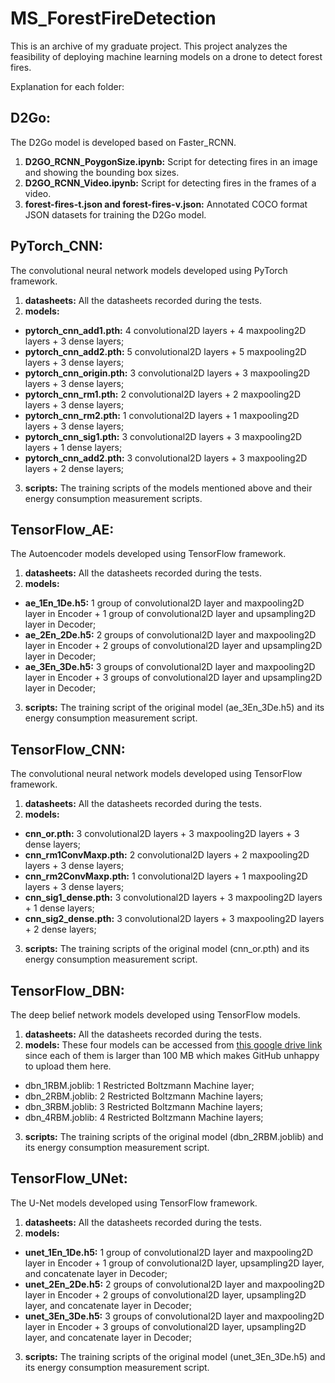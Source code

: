 # MS_ForestFireDetection
This is an archive of my graduate project. This project analyzes the feasibility of deploying machine learning models on a drone to detect forest fires.

Explanation for each folder:

## D2Go:
The D2Go model is developed based on Faster_RCNN.

1.  **D2GO_RCNN_PoygonSize.ipynb:** Script for detecting fires in an image and showing the bounding box sizes.
2.  **D2GO_RCNN_Video.ipynb:** Script for detecting fires in the frames of a video.
3.  **forest-fires-t.json and forest-fires-v.json:** Annotated COCO format JSON datasets for training the D2Go model.

## PyTorch_CNN:

The convolutional neural network models developed using PyTorch framework.

1.  **datasheets:** All the datasheets recorded during the tests.
2.  **models:**
 
- **pytorch_cnn_add1.pth:** 4 convolutional2D layers + 4 maxpooling2D layers + 3 dense layers;
- **pytorch_cnn_add2.pth:** 5 convolutional2D layers + 5 maxpooling2D layers + 3 dense layers;
-  **pytorch_cnn_origin.pth:** 3 convolutional2D layers + 3 maxpooling2D layers + 3 dense layers;
-  **pytorch_cnn_rm1.pth:** 2 convolutional2D layers + 2 maxpooling2D layers + 3 dense layers;
-  **pytorch_cnn_rm2.pth:** 1 convolutional2D layers + 1 maxpooling2D layers + 3 dense layers;
-  **pytorch_cnn_sig1.pth:** 3 convolutional2D layers + 3 maxpooling2D layers + 1 dense layers;
-  **pytorch_cnn_add2.pth:** 3 convolutional2D layers + 3 maxpooling2D layers + 2 dense layers;

3.  **scripts:** The training scripts of the models mentioned above and their energy consumption measurement scripts.

## TensorFlow_AE:

The Autoencoder models developed using TensorFlow framework.

1.  **datasheets:** All the datasheets recorded during the tests.
2.  **models:**

 -  **ae_1En_1De.h5:** 1 group of convolutional2D layer and maxpooling2D layer in Encoder + 1 group of convolutional2D layer and upsampling2D layer in Decoder;
 -  **ae_2En_2De.h5:** 2 groups of convolutional2D layer and maxpooling2D layer in Encoder + 2 groups of convolutional2D layer and upsampling2D layer in Decoder;
 -  **ae_3En_3De.h5:** 3 groups of convolutional2D layer and maxpooling2D layer in Encoder + 3 groups of convolutional2D layer and upsampling2D layer in Decoder;

3.  **scripts:** The training script of the original model (ae_3En_3De.h5) and its energy consumption measurement script.

## TensorFlow_CNN:

The convolutional neural network models developed using TensorFlow framework.

1.  **datasheets:** All the datasheets recorded during the tests.
2.  **models:**

 -  **cnn_or.pth:** 3 convolutional2D layers + 3 maxpooling2D layers + 3 dense layers;
 -  **cnn_rm1ConvMaxp.pth:** 2 convolutional2D layers + 2 maxpooling2D layers + 3 dense layers;
 -  **cnn_rm2ConvMaxp.pth:** 1 convolutional2D layers + 1 maxpooling2D layers + 3 dense layers;
 -  **cnn_sig1_dense.pth:** 3 convolutional2D layers + 3 maxpooling2D layers + 1 dense layers;
 -  **cnn_sig2_dense.pth:** 3 convolutional2D layers + 3 maxpooling2D layers + 2 dense layers;

3.  **scripts:** The training scripts of the original model (cnn_or.pth) and its energy consumption measurement script.

## TensorFlow_DBN:

The deep belief network models developed using TensorFlow models.

1.  **datasheets:** All the datasheets recorded during the tests.
2.  **models:** These four models can be accessed from [this google drive link](https://drive.google.com/drive/folders/1RRahxHpNXGpgZ7lKnLd5ulm3Rw1RE0bn?usp=sharing) since each of them is larger than 100 MB which makes GitHub unhappy to upload them here.

 -  dbn_1RBM.joblib: 1 Restricted Boltzmann Machine layer;
 -  dbn_2RBM.joblib: 2 Restricted Boltzmann Machine layers;
 -  dbn_3RBM.joblib: 3 Restricted Boltzmann Machine layers;
 -  dbn_4RBM.joblib: 4 Restricted Boltzmann Machine layers;

3.  **scripts:** The training scripts of the original model (dbn_2RBM.joblib) and its energy consumption measurement script.

 ## TensorFlow_UNet:

The U-Net models developed using TensorFlow framework.

1. **datasheets:** All the datasheets recorded during the tests.
2. **models:**

 -  **unet_1En_1De.h5:** 1 group of convolutional2D layer and maxpooling2D layer in Encoder + 1 group of convolutional2D layer, upsampling2D layer, and concatenate layer in Decoder;
 -  **unet_2En_2De.h5:** 2 groups of convolutional2D layer and maxpooling2D layer in Encoder + 2 groups of convolutional2D layer, upsampling2D layer, and concatenate layer in Decoder;
 -  **unet_3En_3De.h5:** 3 groups of convolutional2D layer and maxpooling2D layer in Encoder + 3 groups of convolutional2D layer, upsampling2D layer, and concatenate layer in Decoder;

3. **scripts:** The training scripts of the original model (unet_3En_3De.h5) and its energy consumption measurement script.
